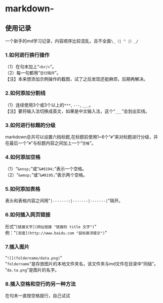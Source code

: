 # markdown-
## 使用记录
一个新手的md学习记录，内容顺序比较混乱，且不全面`\_（| ^ |）_/`
### 1.如何进行换行操作
（1）在句末加上“`<br/>`”。<br/>
（2）每一句都用“`空行隔开`”。<br/> 
【注】本来想添加示例操作的截图，试了之后发现还挺麻烦，后期再解决。           
### 2.如何添加分割线
（1）连续使用3个或3个以上的`***`, `---`, `___`。<br/>
【注】要将输入法切换成英文，如果是中文输入法，这个“`___`”会划出实线。<br/>
### 3.如何进行标题的分级
markdown总共可以设置六档标题,在标题前使用1~6个“`#`”来对标题进行分级，并在最后一个“`#`”与标题内容之间加上一个“`空格`”。<br/>
### 4.如何添加空格
（1）“`&ensp;`”或“`&#8194;`”表示一个空格。<br/>
（2）“`&emsp;`”或“`&#8195;`”表示两个空格。<br/>
### 5.如何添加表格
表头和表格内容之间用"`|-------:|-------|-------|`"隔开。<br/>
### 6.如何插入网页链接
形式“`[链接文字](网址链接 "链接的 title 文字")`"<br/>
例："`[百度](http://www.baidu.com "鼠标悬浮提示")`"<br/>
### 7.插入图片
“`![](foldername/data.png)`”<br/>
"`foldername`"是存放图片的本地文件夹名，该文件夹与md文件在目录中“同级”。<br/>
“`da.ta.png`”是图片的名字。<br/>
### 8.插入空格和空行的另一种方法
在句末一直按空格就行，自己试试<br/>














